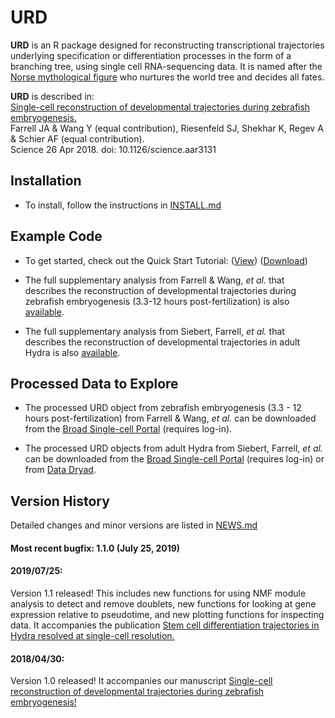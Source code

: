 # URD

**URD** is an R package designed for reconstructing transcriptional trajectories underlying specification or differentiation processes in the form of a branching tree, using single cell RNA-sequencing data. It is named after the [Norse mythological figure](https://en.wikipedia.org/wiki/Urdr) who nurtures the world tree and decides all fates.

**URD** is described in:<br />
[Single-cell reconstruction of developmental trajectories during zebrafish embryogenesis.](https://www.ncbi.nlm.nih.gov/pubmed/29700225)<br />
Farrell JA & Wang Y (equal contribution), Riesenfeld SJ, Shekhar K, Regev A & Schier AF (equal contribution).<br />
Science 26 Apr 2018. doi: 10.1126/science.aar3131

## Installation

- To install, follow the instructions in [INSTALL.md](INSTALL.md)

## Example Code

- To get started, check out the Quick Start Tutorial: ([View](Analyses/QuickStart/URD-QuickStart-AxialMesoderm.md)) ([Download](Analyses/QuickStart/URD-QuickStart-AxialMesoderm.Rmd))

- The full supplementary analysis from Farrell & Wang, *et al.* that describes the reconstruction of developmental trajectories during zebrafish embryogenesis (3.3-12 hours post-fertilization) is also [available](Analyses/SupplementaryAnalysis).

- The full supplementary analysis from Siebert, Farrell, *et al.* that describes the reconstruction of developmental trajectories in adult Hydra is also [available](https://github.com/cejuliano/hydra_single_cell).

## Processed Data to Explore

- The processed URD object from zebrafish embryogenesis (3.3 - 12 hours post-fertilization) from Farrell & Wang, *et al.* can be downloaded from the [Broad Single-cell Portal](https://portals.broadinstitute.org/single_cell/data/public/single-cell-reconstruction-of-developmental-trajectories-during-zebrafish-embryogenesis?filename=URD_Zebrafish_Object.rds) (requires log-in).

- The processed URD objects from adult Hydra from Siebert, Farrell, *et al.* can be downloaded from the [Broad Single-cell Portal](https://portals.broadinstitute.org/single_cell/study/SCP260/stem-cell-differentiation-trajectories-in-hydra-resolved-at-single-cell-resolution) (requires log-in) or from [Data Dryad](https://datadryad.org/resource/doi:10.5061/dryad.v5r6077).

## Version History

Detailed changes and minor versions are listed in [NEWS.md](NEWS.md)

#### Most recent bugfix: 1.1.0 (July 25, 2019)

#### 2019/07/25:
Version 1.1 released! This includes new functions for using NMF module analysis to detect and remove doublets, new functions for looking at gene expression relative to pseudotime, and new plotting functions for inspecting data. It accompanies the publication [Stem cell differentiation trajectories in Hydra resolved at single-cell resolution.](https://science.sciencemag.org/content/365/6451/eaav9314)

#### 2018/04/30:
Version 1.0 released! It accompanies our manuscript [Single-cell reconstruction of developmental trajectories during zebrafish embryogenesis!](https://www.ncbi.nlm.nih.gov/pubmed/29700225)


	
